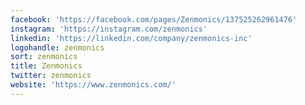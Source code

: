 ```yaml
---
facebook: 'https://facebook.com/pages/Zenmonics/137525262961476'
instagram: 'https://instagram.com/zenmonics'
linkedin: 'https://linkedin.com/company/zenmonics-inc'
logohandle: zenmonics
sort: zenmonics
title: Zenmonics
twitter: zenmonics
website: 'https://www.zenmonics.com/'
---
```

